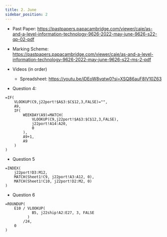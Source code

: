 ```yaml
---
title: 2. June
sidebar_position: 2
---
```


- Past Paper: https://pastpapers.papacambridge.com/viewer/caie/as-and-a-level-information-technology-9626-2022-may-june-9626-s22-qp-02-pdf
- Marking Scheme: https://pastpapers.papacambridge.com/viewer/caie/as-and-a-level-information-technology-9626-2022-may-june-9626-s22-ms-2-pdf
- Videos (in order)
    - Spreadsheet: https://youtu.be/jDEoW8vqtw0?si=XSQ86auF8IV10Z63



- Question 4:

```xlsx
=IF(
    VLOOKUP(C9,j22port!$A$3:$C$12,3,FALSE)="",
    A9,
    IF(
        WEEKDAY(A9)=MATCH(
            VLOOKUP(C9,j22port!$A$3:$C$12,3,FALSE),
            j22port!A14:A20,
            0
        ),
        A9+1,
        A9
    )
)
```

- Question 5

```xlsx
=INDEX(
    j22port!D3:M12, 
    MATCH(Sheet1!C9, j22port!A3:A12, 0), 
    MATCH(Sheet1!C10, j22port!D2:M2, 0)
)
```

- Question 6

```xlsx
=ROUNDUP(
    E10 / VLOOKUP(
            B5, j22ship!A2:E27, 3, FALSE
          )
        /24, 
    0
)
```
